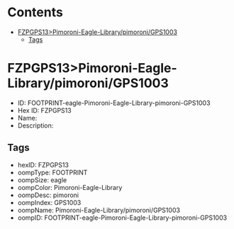 



Contents
========

* [FZPGPS13>Pimoroni-Eagle-Library/pimoroni/GPS1003](#fzpgps13pimoroni-eagle-librarypimoronigps1003)
	* [Tags](#tags)

# FZPGPS13>Pimoroni-Eagle-Library/pimoroni/GPS1003

- ID: FOOTPRINT-eagle-Pimoroni-Eagle-Library-pimoroni-GPS1003
- Hex ID: FZPGPS13
- Name: 
- Description: 

## Tags

- hexID: FZPGPS13
- oompType: FOOTPRINT
- oompSize: eagle
- oompColor: Pimoroni-Eagle-Library
- oompDesc: pimoroni
- oompIndex: GPS1003
- oompName: Pimoroni-Eagle-Library/pimoroni/GPS1003
- oompID: FOOTPRINT-eagle-Pimoroni-Eagle-Library-pimoroni-GPS1003
